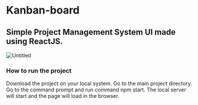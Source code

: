 
# Kanban-board
## Simple Project Management System UI made using ReactJS.
![Untitled](https://user-images.githubusercontent.com/56886360/119682972-eef36b00-be60-11eb-891a-b8783bc1534c.png)

### How to run the project
Download the project on your local system.
Go to the main project directory.
Go to the command prompt and run command npm start.
The local server will start and the page will load in the browser.
